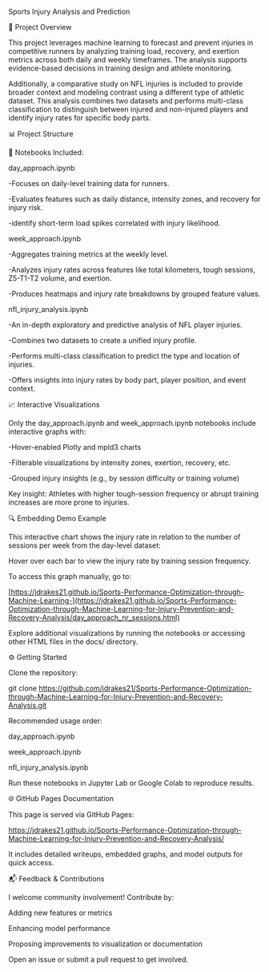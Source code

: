 Sports Injury Analysis and Prediction

🧠 Project Overview

This project leverages machine learning to forecast and prevent injuries in competitive runners by analyzing training load, recovery, and exertion metrics across both daily and weekly timeframes. The analysis supports evidence-based decisions in training design and athlete monitoring.

Additionally, a comparative study on NFL injuries is included to provide broader context and modeling contrast using a different type of athletic dataset. This analysis combines two datasets and performs multi-class classification to distinguish between injured and non-injured players and identify injury rates for specific body parts.

📊 Project Structure

📁 Notebooks Included:

day_approach.ipynb

-Focuses on daily-level training data for runners.

-Evaluates features such as daily distance, intensity zones, and recovery for injury risk.

-identify short-term load spikes correlated with injury likelihood.

week_approach.ipynb

-Aggregates training metrics at the weekly level.

-Analyzes injury rates across features like total kilometers, tough sessions, Z5-T1-T2 volume, and exertion.

-Produces heatmaps and injury rate breakdowns by grouped feature values.

nfl_injury_analysis.ipynb

-An in-depth exploratory and predictive analysis of NFL player injuries.

-Combines two datasets to create a unified injury profile.

-Performs multi-class classification to predict the type and location of injuries.

-Offers insights into injury rates by body part, player position, and event context.

📈 Interactive Visualizations

Only the day_approach.ipynb and week_approach.ipynb notebooks include interactive graphs with:

-Hover-enabled Plotly and mpld3 charts

-Filterable visualizations by intensity zones, exertion, recovery, etc.

-Grouped injury insights (e.g., by session difficulty or training volume)

Key insight: Athletes with higher tough-session frequency or abrupt training increases are more prone to injuries.

🔍 Embedding Demo Example

This interactive chart shows the injury rate in relation to the number of sessions per week from the day-level dataset:

Hover over each bar to view the injury rate by training session frequency.

To access this graph manually, go to:

[https://jdrakes21.github.io/Sports-Performance-Optimization-through-Machine-Learning-](https://jdrakes21.github.io/Sports-Performance-Optimization-through-Machine-Learning-for-Injury-Prevention-and-Recovery-Analysis/day_approach_nr_sessions.html)

Explore additional visualizations by running the notebooks or accessing other HTML files in the docs/ directory.

⚙️ Getting Started

Clone the repository:

git clone https://github.com/jdrakes21/Sports-Performance-Optimization-through-Machine-Learning-for-Injury-Prevention-and-Recovery-Analysis.git

Recommended usage order:

day_approach.ipynb

week_approach.ipynb

nfl_injury_analysis.ipynb

Run these notebooks in Jupyter Lab or Google Colab to reproduce results.

🌐 GitHub Pages Documentation

This page is served via GitHub Pages:

https://jdrakes21.github.io/Sports-Performance-Optimization-through-Machine-Learning-for-Injury-Prevention-and-Recovery-Analysis/

It includes detailed writeups, embedded graphs, and model outputs for quick access.

📬 Feedback & Contributions

I welcome community involvement! Contribute by:

Adding new features or metrics

Enhancing model performance

Proposing improvements to visualization or documentation

Open an issue or submit a pull request to get involved.

